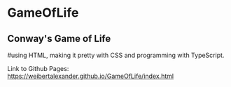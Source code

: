 # GameOfLife
## Conway's Game of Life
#using HTML, making it pretty with CSS and programming with TypeScript.

Link to Github Pages:
https://weibertalexander.github.io/GameOfLife/index.html

